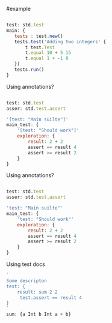 #example

```js

test: std.test
main: {
   tests : test.new()
   tests.test('Adding two integers' {
	   t test.Test
	   t.equal 10 + 5 15
	   t.equal 1 + -1 0
   })
   tests.run()
}
```


Using annotations?

```js

test: std.test
asser: std.test.assert

'[test: "Main suilte"]'
main_test: {
	'[test: "Should work"]'
	exploration: {
		result: 2 + 2
		assert == result 4
		assert >= result 2
	}
}
```

Using annotations?

```js

test: std.test
asser: std.test.assert

'test: "Main suilte"'
main_test: {
	'test: "Should work"'
	exploration: {
		result: 2 + 2
		assert == result 4
		assert >= result 2
	}
}
```


Using test docs

```js
`
Some descripton
test: {
	result: sum 2 2
     test.assert == result 4
}
`
sum: {a Int b Int a + b}
```
